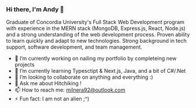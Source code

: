### Hi there, I'm Andy 👋

Graduate of Concordia University's Full Stack Web Development program with experience in the MERN stack (MongoDB, Express.js, React, Node.js) and a strong understanding of the web development process. Proven ability to learn quickly and adapt to new technologies. Strong background in tech support, software development, and team management.

- 🔭 I’m currently working on nailing my portfolio by completeing new projects
- 🌱 I’m currently learning Typesctipt & Next.js, Java, and a bit of C#/.Net
- 👯 I’m looking to collaborate on anything and everything :)
- 💬 Ask me about Hitchiking !
- 📫 How to reach me: milnera92@outlook.com
- ⚡ Fun fact: I am not an alien ;^)

